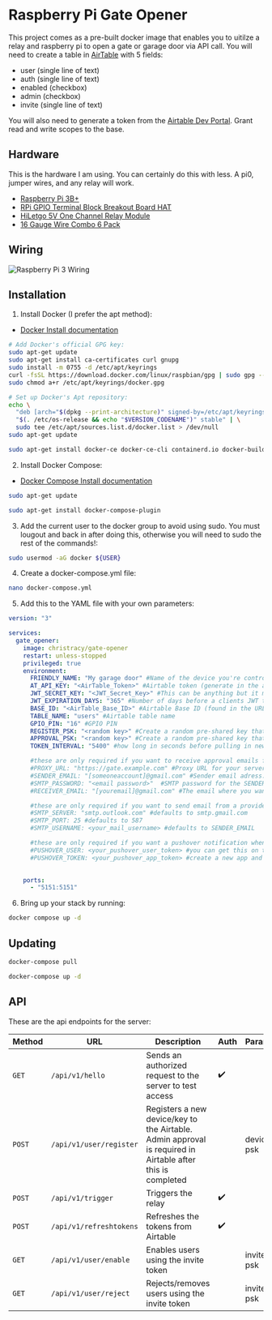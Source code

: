 # Raspberry Pi Gate Opener

This project comes as a pre-built docker image that enables you to uitilze a relay and raspberry pi to open a gate or garage door via API call. You will need to create a table in [AirTable](https://airtable.com/) with 5 fields:
- user (single line of text)
- auth (single line of text)
- enabled (checkbox)
- admin (checkbox)
- invite (single line of text)

You will also need to generate a token from the [Airtable Dev Portal](https://airtable.com/create/tokens). Grant read and write scopes to the base.

## Hardware

This is the hardware I am using. You can certainly do this with less. A pi0, jumper wires, and any relay will work.

- [Raspberry Pi 3B+](https://www.raspberrypi.com/products/raspberry-pi-3-model-b-plus/)
- [RPi GPIO Terminal Block Breakout Board HAT](https://www.amazon.com/gp/product/B0876V959B)
- [HiLetgo 5V One Channel Relay Module](https://www.amazon.com/gp/product/B00LW15A4W)
- [16 Gauge Wire Combo 6 Pack](https://www.amazon.com/gp/product/B07MBWKX53)

## Wiring
![Raspberry Pi 3 Wiring](diagrams/pi-wiring.png)

## Installation

1. Install Docker (I prefer the apt method):
- [Docker Install documentation](https://docs.docker.com/engine/install/raspberry-pi-os/)
```bash
# Add Docker's official GPG key:
sudo apt-get update
sudo apt-get install ca-certificates curl gnupg
sudo install -m 0755 -d /etc/apt/keyrings
curl -fsSL https://download.docker.com/linux/raspbian/gpg | sudo gpg --dearmor -o /etc/apt/keyrings/docker.gpg
sudo chmod a+r /etc/apt/keyrings/docker.gpg

# Set up Docker's Apt repository:
echo \
  "deb [arch="$(dpkg --print-architecture)" signed-by=/etc/apt/keyrings/docker.gpg] https://download.docker.com/linux/raspbian \
  "$(. /etc/os-release && echo "$VERSION_CODENAME")" stable" | \
  sudo tee /etc/apt/sources.list.d/docker.list > /dev/null
sudo apt-get update
```

```bash
sudo apt-get install docker-ce docker-ce-cli containerd.io docker-buildx-plugin docker-compose-plugin
```

2. Install Docker Compose:
- [Docker Compose Install documentation](https://docs.docker.com/compose/install/linux/)
```bash
sudo apt-get update
```
```bash
sudo apt-get install docker-compose-plugin
```

3. Add the current user to the docker group to avoid using sudo. You must lougout and back in after doing this, otherwise you will need to sudo the rest of the commands!:
```bash
sudo usermod -aG docker ${USER}
```

4. Create a docker-compose.yml file:
```bash
nano docker-compose.yml
```

5. Add this to the YAML file with your own parameters:
```yml
version: "3"

services:
  gate_opener:
    image: christracy/gate-opener
    restart: unless-stopped
    privileged: true
    environment:
      FRIENDLY_NAME: "My garage door" #Name of the device you're controlling
      AT_API_KEY: "<AirTable_Token>" #Airtable token (generate in the airtable dev portal and grant it access to the table)
      JWT_SECRET_KEY: "<JWT_Secret_Key>" #This can be anything but it must be long, random and kept secret
      JWT_EXPIRATION_DAYS: "365" #Number of days before a clients JWT token will expire
      BASE_ID: "<AirTable_Base_ID>" #Airtable Base ID (found in the URL)
      TABLE_NAME: "users" #Airtable table name
      GPIO_PIN: "16" #GPIO PIN
      REGISTER_PSK: "<random key>" #Create a random pre-shared key that you will share when clients register. THIS IS NOT SECURE UNLESS YOU ARE BEHIND A PROXY WITH A VALID CERT
      APPROVAL_PSK: "<random key>" #Create a random pre-shared key that you will use to approve/reject users. THIS IS NOT SECURE UNLESS YOU ARE BEHIND A PROXY WITH A VALID CERT
      TOKEN_INTERVAL: "5400" #how long in seconds before pulling in new tokens. (Free version has a limit of 1000 calls a month)

      #these are only required if you want to receive approval emails for new devices
      #PROXY_URL: "https://gate.example.com" #Proxy URL for your server. Where it can be reached
      #SENDER_EMAIL: "[someoneaccount]@gmail.com" #Sender email adress. Typically some account you created for this. If you are not using gmail you will need the additional variables below
      #SMTP_PASSWORD: "<email password>"  #SMTP password for the SENDER_EMAIL account. If you are using gmail you must generate an app password
      #RECEIVER_EMAIL: "[youremail]@gmail.com" #The email where you want to recieve approval emails. Typically your personal email

      #these are only required if you want to send email from a provider other than gmail
      #SMTP_SERVER: "smtp.outlook.com" #defaults to smtp.gmail.com
      #SMTP_PORT: 25 #defaults to 587
      #SMTP_USERNAME: <your_mail_username> #defaults to SENDER_EMAIL

      #these are only required if you want a pushover notification when the trigger route is called
      #PUSHOVER_USER: <your_pushover_user_token> #you can get this on the main pushover page
      #PUSHOVER_TOKEN: <your_pushover_app_token> #create a new app and it will generate this token
      

    ports:
      - "5151:5151"
```

6. Bring up your stack by running:

```bash
docker compose up -d
```

## Updating

```bash
docker-compose pull
```

```bash
docker-compose up -d
```

## API

These are the api endpoints for the server:

| Method   | URL                                      | Description                                             | Auth | Params |
| -------- | ---------------------------------------- | --------------------------------------------------------| ---- | ------ |
| `GET`    | `/api/v1/hello`                          | Sends an authorized request to the server to test access |:heavy_check_mark:|       |
| `POST`   | `/api/v1/user/register`                       | Registers a new device/key to the Airtable. Admin approval is required in Airtable after this is completed  |      | device, psk      |
| `POST`   | `/api/v1/trigger`                        | Triggers the relay                                      |:heavy_check_mark: |        |
| `POST`   | `/api/v1/refreshtokens`                  | Refreshes the tokens from Airtable                      |:heavy_check_mark: |        |
| `GET`   | `/api/v1/user/enable`                     | Enables users using the invite token                    |                   | invite, psk |
| `GET`   | `/api/v1/user/reject`                     | Rejects/removes users using the invite token            |                   | invite, psk |
